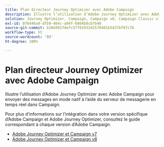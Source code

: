 ```yaml
---
title: Plan directeur Journey Optimizer avec Adobe Campaign
description: Illustre l’utilisation d’Adobe Journey Optimizer avec Adobe Campaign pour envoyer des messages en mode natif à l’aide du serveur de messagerie en temps réel dans Campaign.
solution: Journey Optimizer, Campaign, Campaign v8, Campaign Classic v7, Campaign Standard
exl-id: 076446a9-dfb9-464c-a04f-6864b8cb7b48
source-git-commit: b18d491fdefc57762932d1570401b5437bf97c76
workflow-type: ht
source-wordcount: '93'
ht-degree: 100%

---
```


# Plan directeur Journey Optimizer avec Adobe Campaign

Illustre l’utilisation d’Adobe Journey Optimizer avec Adobe Campaign pour envoyer des messages en mode natif à l’aide du serveur de messagerie en temps réel dans Campaign.

Pour plus d’informations sur l’intégration dans votre version spécifique d’Adobe Campaign et Adobe Journey Optimizer, consultez le guide correspondant à chaque version d’Adobe Campaign.

* [Adobe Journey Optimizer et Campaign v7](ajo-and-campaign-v7.md)
* [Adobe Journey Optimizer et Campaign v8](ajo-and-campaign-v8.md)